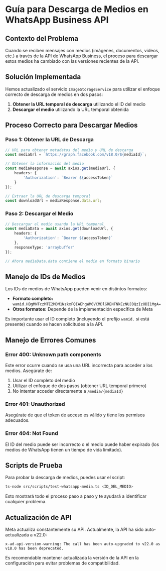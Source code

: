# Guía para Descarga de Medios en WhatsApp Business API

## Contexto del Problema

Cuando se reciben mensajes con medios (imágenes, documentos, videos, etc.) a través de la API de WhatsApp Business, el proceso para descargar estos medios ha cambiado con las versiones recientes de la API.

## Solución Implementada

Hemos actualizado el servicio `ImageStorageService` para utilizar el enfoque correcto de descarga de medios en dos pasos:

1. **Obtener la URL temporal de descarga** utilizando el ID del medio
2. **Descargar el medio** utilizando la URL temporal obtenida

## Proceso Correcto para Descargar Medios

### Paso 1: Obtener la URL de Descarga

```typescript
// URL para obtener metadatos del medio y URL de descarga
const mediaUrl = `https://graph.facebook.com/v18.0/${mediaId}`;

// Obtener la información del medio
const mediaResponse = await axios.get(mediaUrl, {
    headers: {
        'Authorization': `Bearer ${accessToken}`
    }
});

// Extraer la URL de descarga temporal
const downloadUrl = mediaResponse.data.url;
```

### Paso 2: Descargar el Medio

```typescript
// Descargar el medio usando la URL temporal
const mediaData = await axios.get(downloadUrl, {
    headers: {
        'Authorization': `Bearer ${accessToken}`
    },
    responseType: 'arraybuffer'
});

// Ahora mediaData.data contiene el medio en formato binario
```

## Manejo de IDs de Medios

Los IDs de medios de WhatsApp pueden venir en distintos formatos:

- **Formato completo:** `wamid.HBgMNTczMTE2MDM1NzkxFQIAEhgWM0VCMDlGRENFNkEzNUJDQzIzODI1MgA=`
- **Otros formatos:** Depende de la implementación específica de Meta

Es importante usar el ID completo (incluyendo el prefijo `wamid.` si está presente) cuando se hacen solicitudes a la API.

## Manejo de Errores Comunes

### Error 400: Unknown path components

Este error ocurre cuando se usa una URL incorrecta para acceder a los medios. Asegúrate de:

1. Usar el ID completo del medio
2. Utilizar el enfoque de dos pasos (obtener URL temporal primero)
3. No intentar acceder directamente a `/media/{mediaId}`

### Error 401: Unauthorized

Asegúrate de que el token de acceso es válido y tiene los permisos adecuados.

### Error 404: Not Found

El ID del medio puede ser incorrecto o el medio puede haber expirado (los medios de WhatsApp tienen un tiempo de vida limitado).

## Scripts de Prueba

Para probar la descarga de medios, puedes usar el script:

```bash
ts-node src/scripts/test-whatsapp-media.ts <ID_DEL_MEDIO>
```

Esto mostrará todo el proceso paso a paso y te ayudará a identificar cualquier problema.

## Actualización de API

Meta actualiza constantemente su API. Actualmente, la API ha sido auto-actualizada a v22.0:

```
x-ad-api-version-warning: The call has been auto-upgraded to v22.0 as v18.0 has been deprecated.
```

Es recomendable mantener actualizada la versión de la API en la configuración para evitar problemas de compatibilidad.

